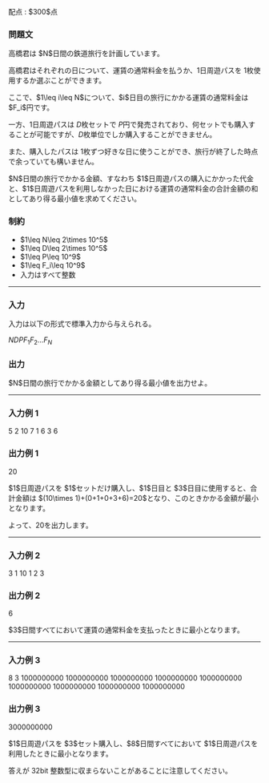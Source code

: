 
<div>

<span>

<span>

<p>
配点 : $300$点
</p>

<div>

<section>

### **問題文**

<p>
高橋君は $N$日間の鉄道旅行を計画しています。

高橋君はそれぞれの日について、運賃の通常料金を払うか、$1$日周遊パスを $1$枚使用するか選ぶことができます。
</p>

<p>
ここで、$1\leq i\leq N$について、$i$日目の旅行にかかる運賃の通常料金は $F_i$円です。

一方、$1$日周遊パスは $D$枚セットで $P$円で発売されており、何セットでも購入することが可能ですが、$D$枚単位でしか購入することができません。

また、購入したパスは $1$枚ずつ好きな日に使うことができ、旅行が終了した時点で余っていても構いません。
</p>

<p>
$N$日間の旅行でかかる金額、すなわち $1$日周遊パスの購入にかかった代金と、$1$日周遊パスを利用しなかった日における運賃の通常料金の合計金額の和としてあり得る最小値を求めてください。
</p>

</section>

</div>

<div>

<section>

### **制約**

<ul>

<li>
$1\leq N\leq 2\times 10^5$
</li>

<li>
$1\leq D\leq 2\times 10^5$
</li>

<li>
$1\leq P\leq 10^9$
</li>

<li>
$1\leq F_i\leq 10^9$
</li>

<li>
入力はすべて整数
</li>

</ul>

</section>

</div>

---

<div>

<div>

<section>

### **入力**

<p>
入力は以下の形式で標準入力から与えられる。
</p>

<div>

$N$$D$$P$$F_1$$F_2$$\ldots$$F_N$
</div>

</section>

</div>

<div>

<section>

### **出力**

<p>
$N$日間の旅行でかかる金額としてあり得る最小値を出力せよ。
</p>

</section>

</div>

</div>

---

<div>

<section>

### **入力例 1**

<div>

5 2 10
7 1 6 3 6

</div>

</section>

</div>

<div>

<section>

### **出力例 1**

<div>

20

</div>

<p>
$1$日周遊パスを $1$セットだけ購入し、$1$日目と $3$日目に使用すると、合計金額は $(10\times 1)+(0+1+0+3+6)=20$となり、このときかかる金額が最小となります。

よって、$20$を出力します。
</p>

</section>

</div>

---

<div>

<section>

### **入力例 2**

<div>

3 1 10
1 2 3

</div>

</section>

</div>

<div>

<section>

### **出力例 2**

<div>

6

</div>

<p>
$3$日間すべてにおいて運賃の通常料金を支払ったときに最小となります。
</p>

</section>

</div>

---

<div>

<section>

### **入力例 3**

<div>

8 3 1000000000
1000000000 1000000000 1000000000 1000000000 1000000000 1000000000 1000000000 1000000000

</div>

</section>

</div>

<div>

<section>

### **出力例 3**

<div>

3000000000

</div>

<p>
$1$日周遊パスを $3$セット購入し、$8$日間すべてにおいて $1$日周遊パスを利用したときに最小となります。

答えが $32$bit 整数型に収まらないことがあることに注意してください。
</p>

</section>

</div>

</span>

</span>

</div>
